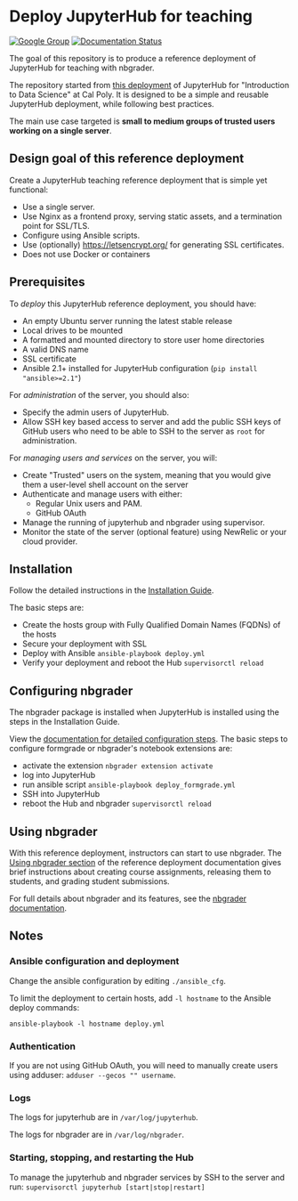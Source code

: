 # Deploy JupyterHub for teaching

[![Google Group](https://img.shields.io/badge/-Google%20Group-lightgrey.svg)](https://groups.google.com/forum/#!forum/jupyter)
[![Documentation Status](http://readthedocs.org/projects/jupyterhub-deploy-teaching/badge/?version=latest)](http://jupyterhub-deploy-teaching.readthedocs.org/en/latest/?badge=latest)

The goal of this repository is to produce a reference deployment of JupyterHub
for teaching with nbgrader.

The repository started from [this deployment](https://github.com/calpolydatascience/jupyterhub-deploy-data301) of JupyterHub
for "Introduction to Data Science" at Cal Poly.
It is designed to be a simple and reusable JupyterHub deployment, while
following best practices.

The main use case targeted is **small to medium groups of trusted users
working on a single server**.

## Design goal of this reference deployment

Create a JupyterHub teaching reference deployment that is simple yet
functional:

- Use a single server.
- Use Nginx as a frontend proxy, serving static assets, and a termination
  point for SSL/TLS.
- Configure using Ansible scripts.
- Use (optionally) https://letsencrypt.org/ for generating SSL certificates.
- Does not use Docker or containers

## Prerequisites

To *deploy* this JupyterHub reference deployment, you should have:

- An empty Ubuntu server running the latest stable release
- Local drives to be mounted
- A formatted and mounted directory to store user home directories
- A valid DNS name
- SSL certificate
- Ansible 2.1+ installed for JupyterHub configuration (`pip install "ansible>=2.1"`)

For *administration* of the server, you should also:

- Specify the admin users of JupyterHub.
- Allow SSH key based access to server and add the public SSH keys of GitHub
  users who need to be able to SSH to the server as `root` for administration.

For *managing users and services* on the server, you will:

- Create "Trusted" users on the system, meaning that you would give them a
  user-level shell account on the server
- Authenticate and manage users with either:
  * Regular Unix users and PAM.
  * GitHub OAuth
- Manage the running of jupyterhub and nbgrader using supervisor.
- Monitor the state of the server (optional feature) using NewRelic or your
  cloud provider.

## Installation

Follow the detailed instructions in the [Installation Guide](http://jupyterhub-deploy-teaching.readthedocs.org/en/latest/installation.html).

The basic steps are:
- Create the hosts group with Fully Qualified Domain Names (FQDNs) of the hosts
- Secure your deployment with SSL
- Deploy with Ansible ``ansible-playbook deploy.yml``
- Verify your deployment and reboot the Hub ``supervisorctl reload``

## Configuring nbgrader

The nbgrader package is installed when JupyterHub is installed using the
steps in the Installation Guide.

View the [documentation for detailed configuration steps](http://jupyterhub-deploy-teaching.readthedocs.org/en/latest/configure-nbgrader.html). The basic steps to
configure formgrade or nbgrader's notebook extensions are:

- activate the extension ``nbgrader extension activate``
- log into JupyterHub
- run ansible script ``ansible-playbook deploy_formgrade.yml``
- SSH into JupyterHub
- reboot the Hub and nbgrader ``supervisorctl reload``

## Using nbgrader

With this reference deployment, instructors can start to use nbgrader.
The [Using nbgrader section](http://jupyterhub-deploy-teaching.readthedocs.org/en/latest/use-nbgrader.html)
of the reference deployment documentation gives brief instructions about
creating course assignments, releasing them to students, and grading student
submissions.

For full details about nbgrader and its features, see the [nbgrader documentation](http://nbgrader.readthedocs.org/en/latest/).

## Notes

### Ansible configuration and deployment

Change the ansible configuration by editing ``./ansible_cfg``.

To limit the deployment to certain hosts, add ``-l hostname`` to the
Ansible deploy commands:

``ansible-playbook -l hostname deploy.yml``

### Authentication
If you are not using GitHub OAuth, you will need to manually create users
using adduser: ``adduser --gecos "" username``.

### Logs
The logs for jupyterhub are in ``/var/log/jupyterhub``.

The logs for nbgrader are in ``/var/log/nbgrader``.

### Starting, stopping, and restarting the Hub
To manage the jupyterhub and nbgrader services by SSH to the server
and run: ``supervisorctl jupyterhub [start|stop|restart]``
